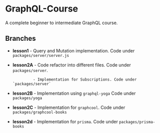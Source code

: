 # GraphQL-Course
A complete beginner to intermediate GraphQL course.

## Branches

- **lesson1** - Query and Mutation implementation. Code under `packages/server/server.js`
- **lesson2A** - Code refactor into different files. Code under `packages/server`.

               - Implementation for Subscriptions. Code under `packages/server`
               
- **lesson2B** - Implementation using `graphql-yoga` Code under `packages/yoga`
- **lesson2C** - Implementation for `graphcool`. Code under `packages/graphcool-books`
- **lesson2d** - Implementation for `prisma`. Code under `packages/prisma-books`